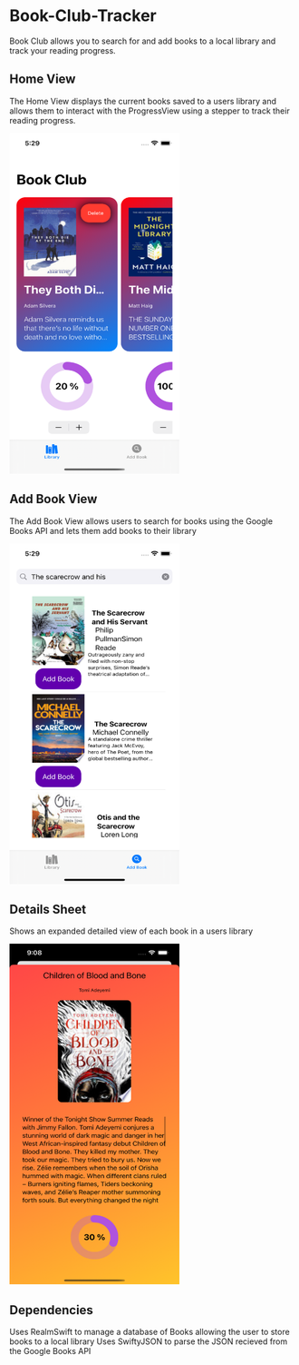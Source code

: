# Book-Club-Tracker
Book Club allows you to search for and add books to a local library and track your reading progress.

## Home View
The Home View displays the current books saved to a users library and allows them to interact with the ProgressView using a stepper to track their reading progress.

<img src="https://github.com/RobertTaylor94/Book-Club-Tracker/blob/b9ea638a1ac9a4c1edef1b184466e82d97372b81/Images/screen0.png" width="300" height="600">

## Add Book View
The Add Book View allows users to search for books using the Google Books API and lets them add books to their library 

<img src="https://github.com/RobertTaylor94/Book-Club-Tracker/blob/0095b20b94583e44c9ddfd9003af24b07319a71b/Images/screen1.png" width="300" height="600">

## Details Sheet
Shows an expanded detailed view of each book in a users library

<img src="https://github.com/RobertTaylor94/Book-Club-Tracker/blob/4bed180ff60fc007dd7233397f48202519040ce4/Images/screen2.png" width="300" height="600">

## Dependencies
Uses RealmSwift to manage a database of Books allowing the user to store books to a local library
Uses SwiftyJSON to parse the JSON recieved from the Google Books API

